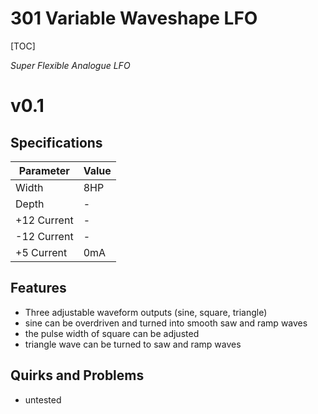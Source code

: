 # 301 Variable Waveshape LFO

[TOC]

*Super Flexible Analogue LFO*


# v0.1

## Specifications

|Parameter|Value|
|---------|-----|
|Width|8HP|
|Depth|-|
|+12 Current|-|
|-12 Current|-|
|+5 Current|0mA|

## Features

- Three adjustable waveform outputs (sine, square, triangle)
- sine can be overdriven and turned into smooth saw and ramp waves
- the pulse width of square can be adjusted
- triangle wave can be turned to saw and ramp waves

## Quirks and Problems

- untested